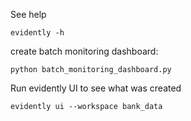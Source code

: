 See help

```shell
evidently -h
```

create batch monitoring dashboard:

```shell
python batch_monitoring_dashboard.py 
```

Run evidently UI to see what was created
```shell
evidently ui --workspace bank_data  
```